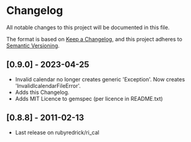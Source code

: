 # Changelog

All notable changes to this project will be documented in this file.

The format is based on [Keep a Changelog](https://keepachangelog.com/en/1.0.0/),
and this project adheres to [Semantic Versioning](https://semver.org/spec/v2.0.0.html).

## [0.9.0] - 2023-04-25

* Invalid calendar no longer creates generic 'Exception'. Now creates 'InvalidIcalendarFileError'.
* Adds this Changelog.
* Adds MIT Licence to gemspec (per licence in README.txt)

## [0.8.8] - 2011-02-13

* Last release on rubyredrick/ri_cal